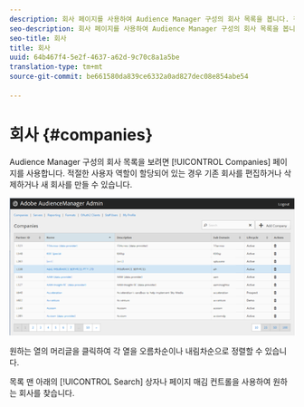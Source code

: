 ```yaml
---
description: 회사 페이지를 사용하여 Audience Manager 구성의 회사 목록을 봅니다. 적절한 사용자 역할이 할당되어 있는 경우 기존 회사를 편집하거나 삭제하거나 새 회사를 만들 수 있습니다.
seo-description: 회사 페이지를 사용하여 Audience Manager 구성의 회사 목록을 봅니다. 적절한 사용자 역할이 할당되어 있는 경우 기존 회사를 편집하거나 삭제하거나 새 회사를 만들 수 있습니다.
seo-title: 회사
title: 회사
uuid: 64b467f4-5e2f-4637-a62d-9c70c8a1a5be
translation-type: tm+mt
source-git-commit: be661580da839ce6332a0ad827dec08e854abe54

---
```



# 회사 {#companies}

Audience Manager 구성의 회사 목록을 보려면 [!UICONTROL Companies] 페이지를 사용합니다. 적절한 사용자 역할이 할당되어 있는 경우 기존 회사를 편집하거나 삭제하거나 새 회사를 만들 수 있습니다.

![](assets/companies.png)

원하는 열의 머리글을 클릭하여 각 열을 오름차순이나 내림차순으로 정렬할 수 있습니다.

목록 맨 아래의 [!UICONTROL Search] 상자나 페이지 매김 컨트롤을 사용하여 원하는 회사를 찾습니다.
